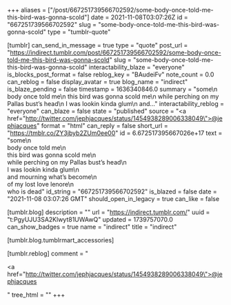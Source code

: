 +++
aliases = ["/post/667251739566702592/some-body-once-told-me-this-bird-was-gonna-scold"]
date = 2021-11-08T03:07:26Z
id = "667251739566702592"
slug = "some-body-once-told-me-this-bird-was-gonna-scold"
type = "tumblr-quote"

[tumblr]
can_send_in_message = true
type = "quote"
post_url = "https://indirect.tumblr.com/post/667251739566702592/some-body-once-told-me-this-bird-was-gonna-scold"
slug = "some-body-once-told-me-this-bird-was-gonna-scold"
interactability_blaze = "everyone"
is_blocks_post_format = false
reblog_key = "BAudeiFv"
note_count = 0.0
can_reblog = false
display_avatar = true
blog_name = "indirect"
is_blaze_pending = false
timestamp = 1636340846.0
summary = "some\n body once told me\n this bird was gonna scold me\n while perching on my Pallas bust’s head\n I was lookin kinda glum\n and..."
interactability_reblog = "everyone"
can_blaze = false
state = "published"
source = "<a href=\"http://twitter.com/jephjacques/status/1454938289006338049\">@jephjacques</a>"
format = "html"
can_reply = false
short_url = "https://tmblr.co/ZY3jbyb2ZUm0ee00"
id = 6.672517395667026e+17
text = "some\n<br/>body once told me\n<br/>this bird was gonna scold me\n<br/>while perching on my Pallas bust&rsquo;s head\n<br/>I was lookin kinda glum\n<br/>and mourning what&rsquo;s become\n<br/>of my lost love lenore\n<br/>who is dead"
id_string = "667251739566702592"
is_blazed = false
date = "2021-11-08 03:07:26 GMT"
should_open_in_legacy = true
can_like = false

[tumblr.blog]
description = ""
url = "https://indirect.tumblr.com/"
uuid = "t:PgyUJU3SA2Klwyt81UWAwQ"
updated = 1739757070.0
can_show_badges = true
name = "indirect"
title = "indirect"

[tumblr.blog.tumblrmart_accessories]

[tumblr.reblog]
comment = "<p><a href=\"http://twitter.com/jephjacques/status/1454938289006338049\">@jephjacques</a></p>"
tree_html = ""
+++
